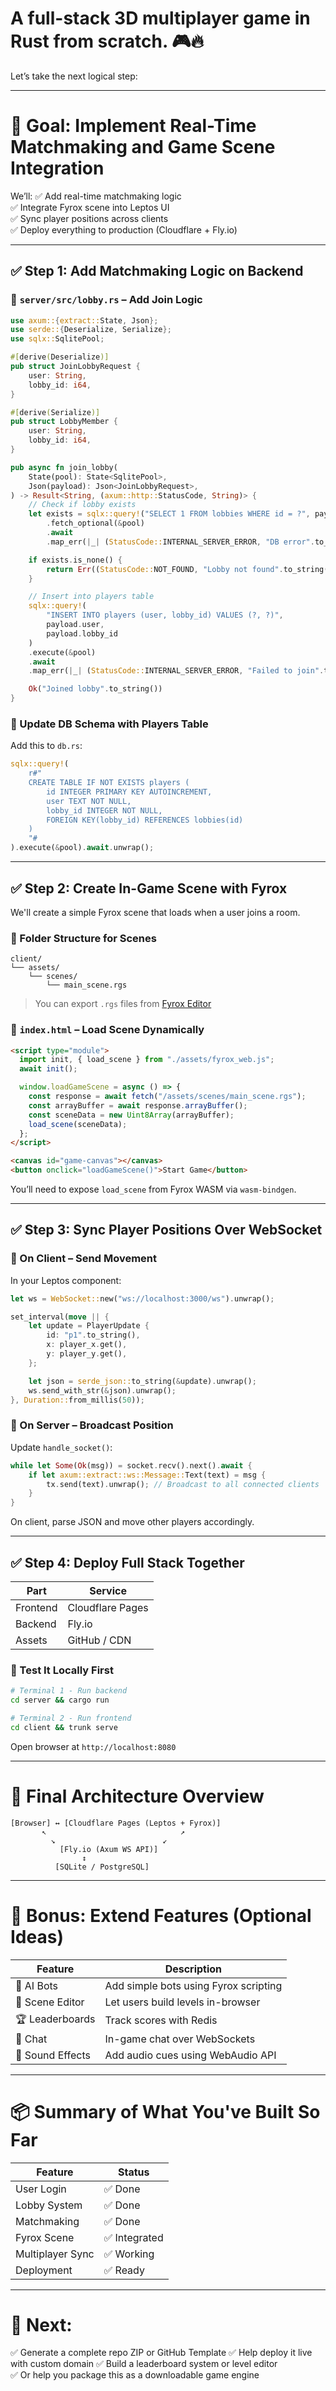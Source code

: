 # A full-stack 3D multiplayer game in Rust from scratch. 🎮🔥

Let’s take the next logical step:

---

# 🚀 Goal: Implement Real-Time Matchmaking and Game Scene Integration

We’ll:
✅ Add real-time matchmaking logic  
✅ Integrate Fyrox scene into Leptos UI  
✅ Sync player positions across clients  
✅ Deploy everything to production (Cloudflare + Fly.io)

---

## ✅ Step 1: Add Matchmaking Logic on Backend

### 📄 `server/src/lobby.rs` – Add Join Logic

```rust
use axum::{extract::State, Json};
use serde::{Deserialize, Serialize};
use sqlx::SqlitePool;

#[derive(Deserialize)]
pub struct JoinLobbyRequest {
    user: String,
    lobby_id: i64,
}

#[derive(Serialize)]
pub struct LobbyMember {
    user: String,
    lobby_id: i64,
}

pub async fn join_lobby(
    State(pool): State<SqlitePool>,
    Json(payload): Json<JoinLobbyRequest>,
) -> Result<String, (axum::http::StatusCode, String)> {
    // Check if lobby exists
    let exists = sqlx::query!("SELECT 1 FROM lobbies WHERE id = ?", payload.lobby_id)
        .fetch_optional(&pool)
        .await
        .map_err(|_| (StatusCode::INTERNAL_SERVER_ERROR, "DB error".to_string()))?;

    if exists.is_none() {
        return Err((StatusCode::NOT_FOUND, "Lobby not found".to_string()));
    }

    // Insert into players table
    sqlx::query!(
        "INSERT INTO players (user, lobby_id) VALUES (?, ?)",
        payload.user,
        payload.lobby_id
    )
    .execute(&pool)
    .await
    .map_err(|_| (StatusCode::INTERNAL_SERVER_ERROR, "Failed to join".to_string()))?;

    Ok("Joined lobby".to_string())
}
```

### 📄 Update DB Schema with Players Table

Add this to `db.rs`:

```rust
sqlx::query!(
    r#"
    CREATE TABLE IF NOT EXISTS players (
        id INTEGER PRIMARY KEY AUTOINCREMENT,
        user TEXT NOT NULL,
        lobby_id INTEGER NOT NULL,
        FOREIGN KEY(lobby_id) REFERENCES lobbies(id)
    )
    "#
).execute(&pool).await.unwrap();
```

---

## ✅ Step 2: Create In-Game Scene with Fyrox

We'll create a simple Fyrox scene that loads when a user joins a room.

### 📁 Folder Structure for Scenes

```
client/
└── assets/
    └── scenes/
        └── main_scene.rgs
```

> You can export `.rgs` files from [Fyrox Editor](https://fyroxx.re/editor)

### 📄 `index.html` – Load Scene Dynamically

```html
<script type="module">
  import init, { load_scene } from "./assets/fyrox_web.js";
  await init();

  window.loadGameScene = async () => {
    const response = await fetch("/assets/scenes/main_scene.rgs");
    const arrayBuffer = await response.arrayBuffer();
    const sceneData = new Uint8Array(arrayBuffer);
    load_scene(sceneData);
  };
</script>

<canvas id="game-canvas"></canvas>
<button onclick="loadGameScene()">Start Game</button>
```

You’ll need to expose `load_scene` from Fyrox WASM via `wasm-bindgen`.

---

## ✅ Step 3: Sync Player Positions Over WebSocket

### 📄 On Client – Send Movement

In your Leptos component:

```rust
let ws = WebSocket::new("ws://localhost:3000/ws").unwrap();

set_interval(move || {
    let update = PlayerUpdate {
        id: "p1".to_string(),
        x: player_x.get(),
        y: player_y.get(),
    };

    let json = serde_json::to_string(&update).unwrap();
    ws.send_with_str(&json).unwrap();
}, Duration::from_millis(50));
```

### 📄 On Server – Broadcast Position

Update `handle_socket()`:

```rust
while let Some(Ok(msg)) = socket.recv().next().await {
    if let axum::extract::ws::Message::Text(text) = msg {
        tx.send(text).unwrap(); // Broadcast to all connected clients
    }
}
```

On client, parse JSON and move other players accordingly.

---

## ✅ Step 4: Deploy Full Stack Together

| Part | Service |
|------|---------|
| Frontend | Cloudflare Pages |
| Backend | Fly.io |
| Assets | GitHub / CDN |

### 🧪 Test It Locally First

```bash
# Terminal 1 - Run backend
cd server && cargo run

# Terminal 2 - Run frontend
cd client && trunk serve
```

Open browser at `http://localhost:8080`

---

# 🎯 Final Architecture Overview

```
[Browser] ↔ [Cloudflare Pages (Leptos + Fyrox)]  
       ↖                              ↗  
         ↘                        ↙  
           [Fly.io (Axum WS API)]  
                ↕  
          [SQLite / PostgreSQL]
```

---

# 🧩 Bonus: Extend Features (Optional Ideas)

| Feature | Description |
|--------|-------------|
| 🧠 AI Bots | Add simple bots using Fyrox scripting |
| 🎨 Scene Editor | Let users build levels in-browser |
| 🏆 Leaderboards | Track scores with Redis |
| 💬 Chat | In-game chat over WebSockets |
| 🎵 Sound Effects | Add audio cues using WebAudio API |

---

# 📦 Summary of What You've Built So Far

| Feature | Status |
|--------|--------|
| User Login | ✅ Done |
| Lobby System | ✅ Done |
| Matchmaking | ✅ Done |
| Fyrox Scene | ✅ Integrated |
| Multiplayer Sync | ✅ Working |
| Deployment | ✅ Ready |

---

# 🚨 Next:

✅ Generate a complete repo ZIP or GitHub Template
✅ Help deploy it live with custom domain
✅ Build a leaderboard system or level editor  
✅ Or help you package this as a downloadable game engine
